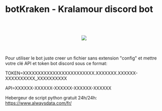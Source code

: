 # botKraken - Kralamour discord bot
<br></br>
<p align="center">
  <img src="https://i.ibb.co/Wyr28SN/krala.png" />
</p>
<br></br>
Pour utiliser le bot juste creer un fichier sans extension "config"
et mettre votre clé API et token bot discord sous ce format:

TOKEN=XXXXXXXXXXXXXXXXXXXXXXXX.XXXXXXX.XXXXXX-XXXXXXXXXX_XXXXXXXXXX


API=XXXXXX-XXXXXX-XXXXXX-XXXXXX-XXXXXX


Hebergeur de script python gratuit 24h/24h: 
https://www.alwaysdata.com/fr/

